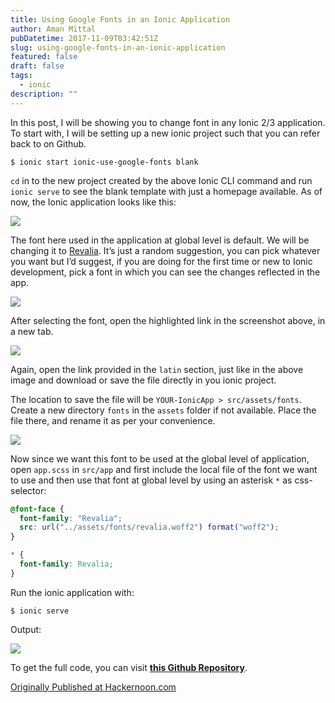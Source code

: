 ```yaml
---
title: Using Google Fonts in an Ionic Application
author: Aman Mittal
pubDatetime: 2017-11-09T03:42:51Z
slug: using-google-fonts-in-an-ionic-application
featured: false
draft: false
tags:
  - ionic
description: ""
---
```


In this post, I will be showing you to change font in any Ionic 2/3 application. To start with, I will be setting up a new ionic project such that you can refer back to on Github.

```shell
$ ionic start ionic-use-google-fonts blank
```

`cd` in to the new project created by the above Ionic CLI command and run `ionic serve` to see the blank template with just a homepage available. As of now, the Ionic application looks like this:

<img src='https://cdn-images-1.medium.com/max/800/0*WUHLVkBP7bifnV8E.png' />

The font here used in the application at global level is default. We will be changing it to [Revalia](https://fonts.google.com/specimen/Revalia). It’s just a random suggestion, you can pick whatever you want but I’d suggest, if you are doing for the first time or new to Ionic development, pick a font in which you can see the changes reflected in the app.

<img src='https://cdn-images-1.medium.com/max/2560/0*NTLwsXqYlk1SPFPD.png' />

After selecting the font, open the highlighted link in the screenshot above, in a new tab.

<img src='https://cdn-images-1.medium.com/max/2560/0*Ok2hQifn4QpJFSsM.png' />

Again, open the link provided in the `latin` section, just like in the above image and download or save the file directly in you ionic project.

The location to save the file will be `YOUR-IonicApp > src/assets/fonts`. Create a new directory `fonts` in the `assets` folder if not available. Place the file there, and rename it as per your convenience.

<img src='https://cdn-images-1.medium.com/max/800/0*KIBUq3X7G1JztbmK.png' />

Now since we want this font to be used at the global level of application, open `app.scss` in `src/app` and first include the local file of the font we want to use and then use that font at global level by using an asterisk `*` as css-selector:

```css
@font-face {
  font-family: "Revalia";
  src: url("../assets/fonts/revalia.woff2") format("woff2");
}

* {
  font-family: Revalia;
}
```

Run the ionic application with:

```shell
$ ionic serve
```

Output:

<img src='https://cdn-images-1.medium.com/max/800/0*cAeEa-sD5b1zHVNG.png' />

To get the full code, you can visit [**this Github Repository**](https://github.com/amandeepmittal/ionic-use-google-fonts).

[Originally Published at Hackernoon.com](https://medium.com/hackernoon/using-google-fonts-in-an-ionic-application-c3419c342f23)
